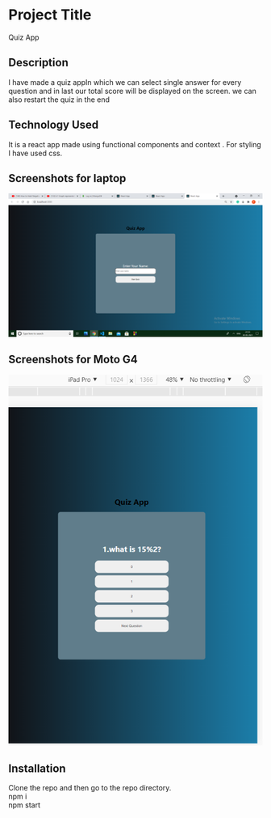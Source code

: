 # Project Title

Quiz App

## Description

I have made a quiz appIn which we can select single answer for every question and in last our total score will be displayed on the screen. we can also  restart the quiz in the end

## Technology Used

It is a react app made using functional components and context . For styling I have used css.

## Screenshots for laptop

![Screenshot](src/assets/sc1.png?raw=true "Screenshot")

## Screenshots for Moto G4
![Screenshot](src/assets/sc2.png?raw=true "Screenshot")
## Installation

Clone the repo and then go to the repo directory.   
npm i  
npm start  



